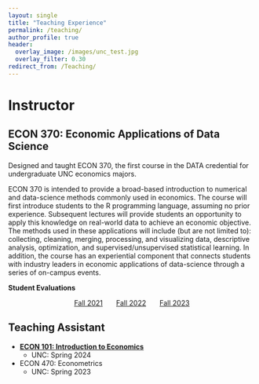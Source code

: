 ```yaml
---
layout: single
title: "Teaching Experience"
permalink: /teaching/
author_profile: true
header:
  overlay_image: /images/unc_test.jpg
  overlay_filter: 0.30
redirect_from: /Teaching/
---
```



# Instructor

## ECON 370: Economic Applications of Data Science

Designed and taught ECON 370, the first course in the DATA credential for undergraduate UNC economics majors.

ECON 370 is intended to provide a broad-based introduction to numerical and data-science methods commonly used in economics. The course will first introduce students to the R programming language, assuming no prior experience.  Subsequent lectures will provide students an opportunity to apply this knowledge on real-world data to achieve an economic objective.  The methods used in these applications will include (but are not limited to): collecting, cleaning, merging, processing, and visualizing data, descriptive analysis, optimization, and supervised/unsupervised statistical learning. In addition, the course has an experiential component that connects students with industry leaders in economic applications of data-science through a series of on-campus events.

**Student Evaluations**
<center>
<a href="http://alexmarsh.io/files/ECON370_Fall2021_Evals.pdf" class="btn btn--primary btn--large">Fall 2021</a> &nbsp; &nbsp; &nbsp; <a href="http://alexmarsh.io/files/ECON370_Fall2022_Evals.pdf" class="btn btn--primary btn--large">Fall 2022</a> &nbsp; &nbsp; &nbsp; <a href="http://alexmarsh.io/files/ECON370_Fall2023_Evals.pdf" class="btn btn--primary btn--large">Fall 2023</a>
</center>

## Teaching Assistant
- [**ECON 101: Introduction to Economics**](https://alexmarsh.io/teaching/ECON101)
    - UNC: Spring 2024
- ECON 470: Econometrics
    - UNC: Spring 2023
